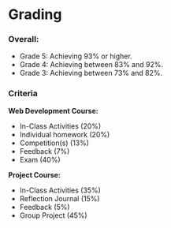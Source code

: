 # Grading

### Overall:

- Grade 5: Achieving 93% or higher.
- Grade 4: Achieving between 83% and 92%.
- Grade 3: Achieving between 73% and 82%.

### Criteria 

**Web Development Course:**

- In-Class Activities (20%)
- Individual homework (20%)
- Competition(s) (13%)
- Feedback (7%)
- Exam (40%)

**Project Course:**

- In-Class Activities (35%)
- Reflection Journal (15%)
- Feedback (5%)
- Group Project (45%)